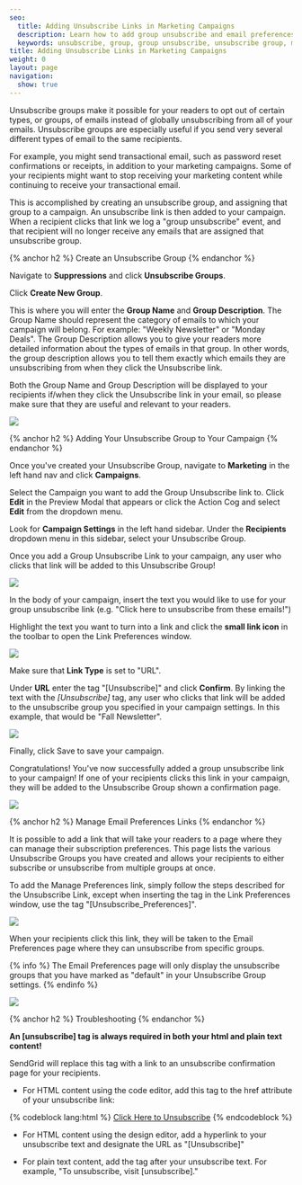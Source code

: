 ```yaml
---
seo:
  title: Adding Unsubscribe Links in Marketing Campaigns
  description: Learn how to add group unsubscribe and email preferences links to your marketing campaigns.
  keywords: unsubscribe, group, group unsubscribe, unsubscribe group, manage email preferences, email preferences
title: Adding Unsubscribe Links in Marketing Campaigns
weight: 0
layout: page
navigation:
  show: true
---
```


Unsubscribe groups make it possible for your readers to opt out of certain types, or groups, of emails instead of globally unsubscribing from all of your emails. Unsubscribe groups are especially useful if you send very several different types of email to the same recipients.

For example, you might send transactional email, such as password reset confirmations or receipts, in addition to your marketing campaigns. Some of your recipients might want to stop receiving your marketing content while continuing to receive your transactional email.

This is accomplished by creating an unsubscribe group, and assigning that group to a campaign. An unsubscribe link is then added to your campaign. When a recipient clicks that link we log a "group unsubscribe" event, and that recipient will no longer receive any emails that are assigned that unsubscribe group.

{% anchor h2 %}
Create an Unsubscribe Group
{% endanchor %}

Navigate to **Suppressions** and click **Unsubscribe Groups**.

Click **Create New Group**.

This is where you will enter the **Group Name** and **Group Description**. The Group Name should represent the category of emails to which your campaign will belong. For example: "Weekly Newsletter" or "Monday Deals". The Group Description allows you to give your readers more detailed information about the types of emails in that group. In other words, the group description allows you to tell them exactly which emails they are unsubscribing from when they click the Unsubscribe link.

Both the Group Name and Group Description will be displayed to your recipients if/when they click the Unsubscribe link in your email, so please make sure that they are useful and relevant to your readers.

![]({{root_url}}/images/mc_group_unsubscribes_1.png)

{% anchor h2 %}
Adding Your Unsubscribe Group to Your Campaign
{% endanchor %}

Once you've created your Unsubscribe Group, navigate to **Marketing** in the left hand nav and click **Campaigns**.

Select the Campaign you want to add the Group Unsubscribe link to. Click **Edit** in the Preview Modal that appears or click the Action Cog and select **Edit** from the dropdown menu.

Look for **Campaign Settings** in the left hand sidebar. Under the **Recipients** dropdown menu in this sidebar, select your Unsubscribe Group.

Once you add a Group Unsubscribe Link to your campaign, any user who clicks that link will be added to this Unsubscribe Group!

![]({{root_url}}/images/mc_group_unsubscribes_2.png)

In the body of your campaign, insert the text you would like to use for your group unsubscribe link (e.g. "Click here to unsubscribe from these emails!")

Highlight the text you want to turn into a link and click the **small link icon** in the toolbar to open the Link Preferences window.

![]({{root_url}}/images/mc_group_unsubscribes_3.png)

Make sure that **Link Type** is set to "URL".

Under **URL** enter the tag "[Unsubscribe]" and click **Confirm**. By linking the text with the _[Unsubscribe]_ tag, any user who clicks that link will be added to the unsubscribe group you specified in your campaign settings. In this example, that would be "Fall Newsletter".

![]({{root_url}}/images/mc_group_unsubscribes_4.png)

Finally, click Save to save your campaign.

Congratulations! You've now successfully added a group unsubscribe link to your campaign! If one of your recipients clicks this link in your campaign, they will be added to the Unsubscribe Group shown a confirmation page.

![]({{root_url}}/images/mc_group_unsubscribes_5.png)

{% anchor h2 %}
Manage Email Preferences Links
{% endanchor %}

It is possible to add a link that will take your readers to a page where they can manage their subscription preferences. This page lists the various Unsubscribe Groups you have created and allows your recipients to either subscribe or unsubscribe from multiple groups at once.

To add the Manage Preferences link, simply follow the steps described for the Unsubscribe Link, except when inserting the tag in the Link Preferences window, use the tag "[Unsubscribe_Preferences]".

![]({{root_url}}/images/mc_group_unsubscribes_6.png)

When your recipients click this link, they will be taken to the Email Preferences page where they can unsubscribe from specific groups.

{% info %}
The Email Preferences page will only display the unsubscribe groups that you have marked as "default" in your Unsubscribe Group settings.
{% endinfo %}

![]({{root_url}}/images/mc_group_unsubscribes_7.png)

{% anchor h2 %}
Troubleshooting
{% endanchor %}

**An [unsubscribe] tag is always required in both your html and plain text content!**

SendGrid will replace this tag with a link to an unsubscribe confirmation page for your recipients.

* For HTML content using the code editor, add this tag to the href attribute of your unsubscribe link:

{% codeblock lang:html %}
<a href='[unsubscribe]'>Click Here to Unsubscribe</a>
{% endcodeblock %}

* For HTML content using the design editor, add a hyperlink to your unsubscribe text and designate the URL as "[Unsubscribe]"

* For plain text content, add the tag after your unsubscribe text. For example, "To unsubscribe, visit [unsubscribe]."
